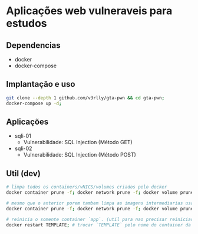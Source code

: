 # Aplicações web vulneraveis para estudos

## Dependencias
- docker
- docker-compose

## Implantação e uso
```sh
git clone --depth 1 github.com/v3rlly/gta-pwn && cd gta-pwn;
docker-compose up -d;
```

## Aplicações
- sqli-01
    * Vulnerabilidade: SQL Injection (Método GET)
- sqli-02
    * Vulnerabilidade: SQL Injection (Método POST)


## Util (dev)
```sh
# limpa todos os containers/vNICS/volumes criados pelo docker
docker container prune -f; docker network prune -f; docker volume prune -f;

# mesmo que o anterior porem tambem limpa as imagens intermediarias usadas pelo docker
docker container prune -f; docker network prune -f; docker volume prune -f; docker image prune -f;

# reinicia o somente container `app`. (util para nao precisar reiniciar o mysql)
docker restart TEMPLATE; # trocar `TEMPLATE` pelo nome do container da Branch atual.
```

